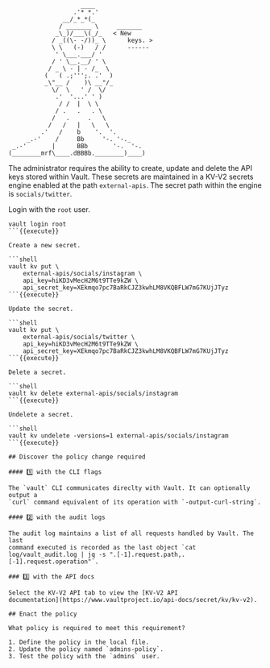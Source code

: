 ```
                    ____
                  .'* *.'
               __/_*_*(_
              / _______ \     _______
             _\_)/___\(_/_   < New
            / _((\- -/))_ \      keys. >
            \ \   (-)   / /      ------
             ' \___.___/ '
            / ' \__.__/ ' \
           / _ \ - | - /_  \
          (   ( .;''';. .'  )
          _\"__ /    )\ __"/_
            \/  \   ' /  \/
             .'  '...' ' )
              / /  |  \ \
             / .   .   . \
            /   .     .   \
           /   /   |   \   \
         .'   /    b    '.  '.
     _.-'    /     Bb     '-. '-._
 _.-'       |      BBb       '-.  '-.
(________mrf\____.dBBBb.________)____)
```

The administrator requires the ability to create, update and delete the API keys
stored within Vault. These secrets are maintained in a KV-V2 secrets engine
enabled at the path `external-apis`. The secret path within the engine is
`socials/twitter`.

Login with the `root` user.

```shell
vault login root
```{{execute}}

Create a new secret.

```shell
vault kv put \
    external-apis/socials/instagram \
    api_key=hiKD3vMecH2M6t9TTe9kZW \
    api_secret_key=XEkmqo7pc7BaRkCJZ3kwhLM8VKQBFLW7mG7KUjJTyz
```{{execute}}

Update the secret.

```shell
vault kv put \
    external-apis/socials/twitter \
    api_key=hiKD3vMecH2M6t9TTe9kZW \
    api_secret_key=XEkmqo7pc7BaRkCJZ3kwhLM8VKQBFLW7mG7KUjJTyz
```{{execute}}

Delete a secret.

```shell
vault kv delete external-apis/socials/instagram
```{{execute}}

Undelete a secret.

```shell
vault kv undelete -versions=1 external-apis/socials/instagram
```{{execute}}

## Discover the policy change required

#### 1️⃣ with the CLI flags

The `vault` CLI communicates direclty with Vault. It can optionally output a
`curl` command equivalent of its operation with `-output-curl-string`.

#### 2️⃣ with the audit logs

The audit log maintains a list of all requests handled by Vault. The last
command executed is recorded as the last object `cat log/vault_audit.log | jq -s ".[-1].request.path,.[-1].request.operation"`.

### 3️⃣ with the API docs

Select the KV-V2 API tab to view the [KV-V2 API
documentation](https://www.vaultproject.io/api-docs/secret/kv/kv-v2).

## Enact the policy

What policy is required to meet this requirement?

1. Define the policy in the local file.
2. Update the policy named `admins-policy`.
3. Test the policy with the `admins` user.
